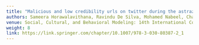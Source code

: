 ```yaml
---
title: "Malicious and low credibility urls on twitter during the astrazeneca covid-19 vaccine development"
authors: Sameera Horawalavithana, Ravindu De Silva, Mohamed Nabeel, Charitha Elvitigala, Primal Wijesekara, Adriana Iamnitchi
venue: Social, Cultural, and Behavioral Modeling: 14th International Conference, SBP-BRiMS 2021, Virtual Event, July 6–9, 2021, Proceedings 14
weight: 8
link: https://link.springer.com/chapter/10.1007/978-3-030-80387-2_1
---
```

